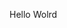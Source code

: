 Hello Wolrd















































































































































































































































































































































































































































































































































































































































































































































































































































































































































































































































































































































































































































































































































































































































































































































































































































































































































































































































































































































































































































































































































































































































































































































































































































































































































































































































































































































































































































































































































































































































































































































































































































































































































































































































































































































































































































































































































































































































































































































































































































































































































































































































































































































































































































































































































































































































































































































































































































































































































